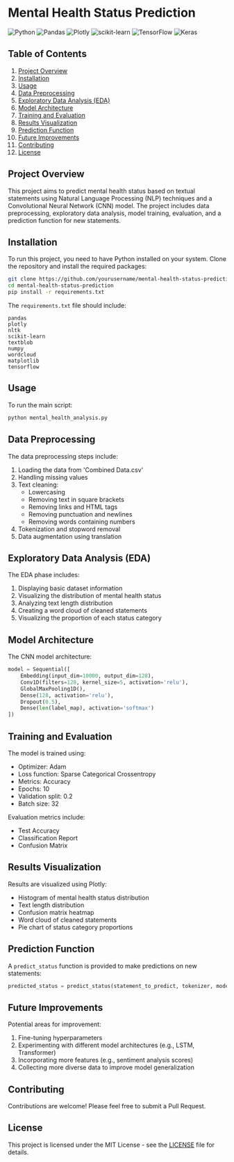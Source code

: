 # Mental Health Status Prediction

![Python](https://img.shields.io/badge/python-3670A0?style=for-the-badge&logo=python&logoColor=ffdd54)
![Pandas](https://img.shields.io/badge/pandas-%23150458.svg?style=for-the-badge&logo=pandas&logoColor=white)
![Plotly](https://img.shields.io/badge/Plotly-%233F4F75.svg?style=for-the-badge&logo=plotly&logoColor=white)
![scikit-learn](https://img.shields.io/badge/scikit--learn-%23F7931E.svg?style=for-the-badge&logo=scikit-learn&logoColor=white)
![TensorFlow](https://img.shields.io/badge/TensorFlow-%23FF6F00.svg?style=for-the-badge&logo=TensorFlow&logoColor=white)
![Keras](https://img.shields.io/badge/Keras-%23D00000.svg?style=for-the-badge&logo=Keras&logoColor=white)

## Table of Contents
1. [Project Overview](#project-overview)
2. [Installation](#installation)
3. [Usage](#usage)
4. [Data Preprocessing](#data-preprocessing)
5. [Exploratory Data Analysis (EDA)](#exploratory-data-analysis-eda)
6. [Model Architecture](#model-architecture)
7. [Training and Evaluation](#training-and-evaluation)
8. [Results Visualization](#results-visualization)
9. [Prediction Function](#prediction-function)
10. [Future Improvements](#future-improvements)
11. [Contributing](#contributing)
12. [License](#license)

## Project Overview

This project aims to predict mental health status based on textual statements using Natural Language Processing (NLP) techniques and a Convolutional Neural Network (CNN) model. The project includes data preprocessing, exploratory data analysis, model training, evaluation, and a prediction function for new statements.

## Installation

To run this project, you need to have Python installed on your system. Clone the repository and install the required packages:

```bash
git clone https://github.com/yourusername/mental-health-status-prediction.git
cd mental-health-status-prediction
pip install -r requirements.txt
```

The `requirements.txt` file should include:

```
pandas
plotly
nltk
scikit-learn
textblob
numpy
wordcloud
matplotlib
tensorflow
```

## Usage

To run the main script:

```bash
python mental_health_analysis.py
```

## Data Preprocessing

The data preprocessing steps include:

1. Loading the data from 'Combined Data.csv'
2. Handling missing values
3. Text cleaning:
   - Lowercasing
   - Removing text in square brackets
   - Removing links and HTML tags
   - Removing punctuation and newlines
   - Removing words containing numbers
4. Tokenization and stopword removal
5. Data augmentation using translation

## Exploratory Data Analysis (EDA)

The EDA phase includes:

1. Displaying basic dataset information
2. Visualizing the distribution of mental health status
3. Analyzing text length distribution
4. Creating a word cloud of cleaned statements
5. Visualizing the proportion of each status category

## Model Architecture

The CNN model architecture:

```python
model = Sequential([
    Embedding(input_dim=10000, output_dim=128),
    Conv1D(filters=128, kernel_size=5, activation='relu'),
    GlobalMaxPooling1D(),
    Dense(128, activation='relu'),
    Dropout(0.5),
    Dense(len(label_map), activation='softmax')
])
```

## Training and Evaluation

The model is trained using:
- Optimizer: Adam
- Loss function: Sparse Categorical Crossentropy
- Metrics: Accuracy
- Epochs: 10
- Validation split: 0.2
- Batch size: 32

Evaluation metrics include:
- Test Accuracy
- Classification Report
- Confusion Matrix

## Results Visualization

Results are visualized using Plotly:
- Histogram of mental health status distribution
- Text length distribution
- Confusion matrix heatmap
- Word cloud of cleaned statements
- Pie chart of status category proportions

## Prediction Function

A `predict_status` function is provided to make predictions on new statements:

```python
predicted_status = predict_status(statement_to_predict, tokenizer, model, label_map, reverse_label_map)
```

## Future Improvements

Potential areas for improvement:
1. Fine-tuning hyperparameters
2. Experimenting with different model architectures (e.g., LSTM, Transformer)
3. Incorporating more features (e.g., sentiment analysis scores)
4. Collecting more diverse data to improve model generalization

## Contributing

Contributions are welcome! Please feel free to submit a Pull Request.

## License

This project is licensed under the MIT License - see the [LICENSE](LICENSE) file for details.
